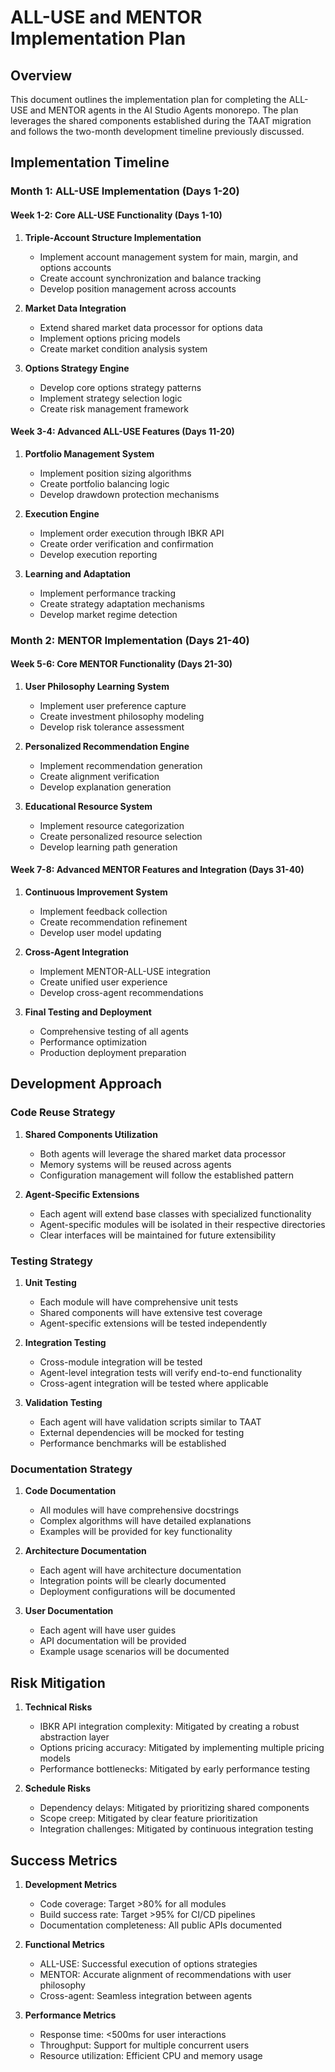 # ALL-USE and MENTOR Implementation Plan

## Overview

This document outlines the implementation plan for completing the ALL-USE and MENTOR agents in the AI Studio Agents monorepo. The plan leverages the shared components established during the TAAT migration and follows the two-month development timeline previously discussed.

## Implementation Timeline

### Month 1: ALL-USE Implementation (Days 1-20)

#### Week 1-2: Core ALL-USE Functionality (Days 1-10)

1. **Triple-Account Structure Implementation**
   - Implement account management system for main, margin, and options accounts
   - Create account synchronization and balance tracking
   - Develop position management across accounts

2. **Market Data Integration**
   - Extend shared market data processor for options data
   - Implement options pricing models
   - Create market condition analysis system

3. **Options Strategy Engine**
   - Develop core options strategy patterns
   - Implement strategy selection logic
   - Create risk management framework

#### Week 3-4: Advanced ALL-USE Features (Days 11-20)

1. **Portfolio Management System**
   - Implement position sizing algorithms
   - Create portfolio balancing logic
   - Develop drawdown protection mechanisms

2. **Execution Engine**
   - Implement order execution through IBKR API
   - Create order verification and confirmation
   - Develop execution reporting

3. **Learning and Adaptation**
   - Implement performance tracking
   - Create strategy adaptation mechanisms
   - Develop market regime detection

### Month 2: MENTOR Implementation (Days 21-40)

#### Week 5-6: Core MENTOR Functionality (Days 21-30)

1. **User Philosophy Learning System**
   - Implement user preference capture
   - Create investment philosophy modeling
   - Develop risk tolerance assessment

2. **Personalized Recommendation Engine**
   - Implement recommendation generation
   - Create alignment verification
   - Develop explanation generation

3. **Educational Resource System**
   - Implement resource categorization
   - Create personalized resource selection
   - Develop learning path generation

#### Week 7-8: Advanced MENTOR Features and Integration (Days 31-40)

1. **Continuous Improvement System**
   - Implement feedback collection
   - Create recommendation refinement
   - Develop user model updating

2. **Cross-Agent Integration**
   - Implement MENTOR-ALL-USE integration
   - Create unified user experience
   - Develop cross-agent recommendations

3. **Final Testing and Deployment**
   - Comprehensive testing of all agents
   - Performance optimization
   - Production deployment preparation

## Development Approach

### Code Reuse Strategy

1. **Shared Components Utilization**
   - Both agents will leverage the shared market data processor
   - Memory systems will be reused across agents
   - Configuration management will follow the established pattern

2. **Agent-Specific Extensions**
   - Each agent will extend base classes with specialized functionality
   - Agent-specific modules will be isolated in their respective directories
   - Clear interfaces will be maintained for future extensibility

### Testing Strategy

1. **Unit Testing**
   - Each module will have comprehensive unit tests
   - Shared components will have extensive test coverage
   - Agent-specific extensions will be tested independently

2. **Integration Testing**
   - Cross-module integration will be tested
   - Agent-level integration tests will verify end-to-end functionality
   - Cross-agent integration will be tested where applicable

3. **Validation Testing**
   - Each agent will have validation scripts similar to TAAT
   - External dependencies will be mocked for testing
   - Performance benchmarks will be established

### Documentation Strategy

1. **Code Documentation**
   - All modules will have comprehensive docstrings
   - Complex algorithms will have detailed explanations
   - Examples will be provided for key functionality

2. **Architecture Documentation**
   - Each agent will have architecture documentation
   - Integration points will be clearly documented
   - Deployment configurations will be documented

3. **User Documentation**
   - Each agent will have user guides
   - API documentation will be provided
   - Example usage scenarios will be documented

## Risk Mitigation

1. **Technical Risks**
   - IBKR API integration complexity: Mitigated by creating a robust abstraction layer
   - Options pricing accuracy: Mitigated by implementing multiple pricing models
   - Performance bottlenecks: Mitigated by early performance testing

2. **Schedule Risks**
   - Dependency delays: Mitigated by prioritizing shared components
   - Scope creep: Mitigated by clear feature prioritization
   - Integration challenges: Mitigated by continuous integration testing

## Success Metrics

1. **Development Metrics**
   - Code coverage: Target >80% for all modules
   - Build success rate: Target >95% for CI/CD pipelines
   - Documentation completeness: All public APIs documented

2. **Functional Metrics**
   - ALL-USE: Successful execution of options strategies
   - MENTOR: Accurate alignment of recommendations with user philosophy
   - Cross-agent: Seamless integration between agents

3. **Performance Metrics**
   - Response time: <500ms for user interactions
   - Throughput: Support for multiple concurrent users
   - Resource utilization: Efficient CPU and memory usage
